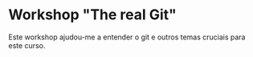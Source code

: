 # Workshop "The real Git"  
Este workshop ajudou-me a entender o git e outros temas cruciais para este curso.

